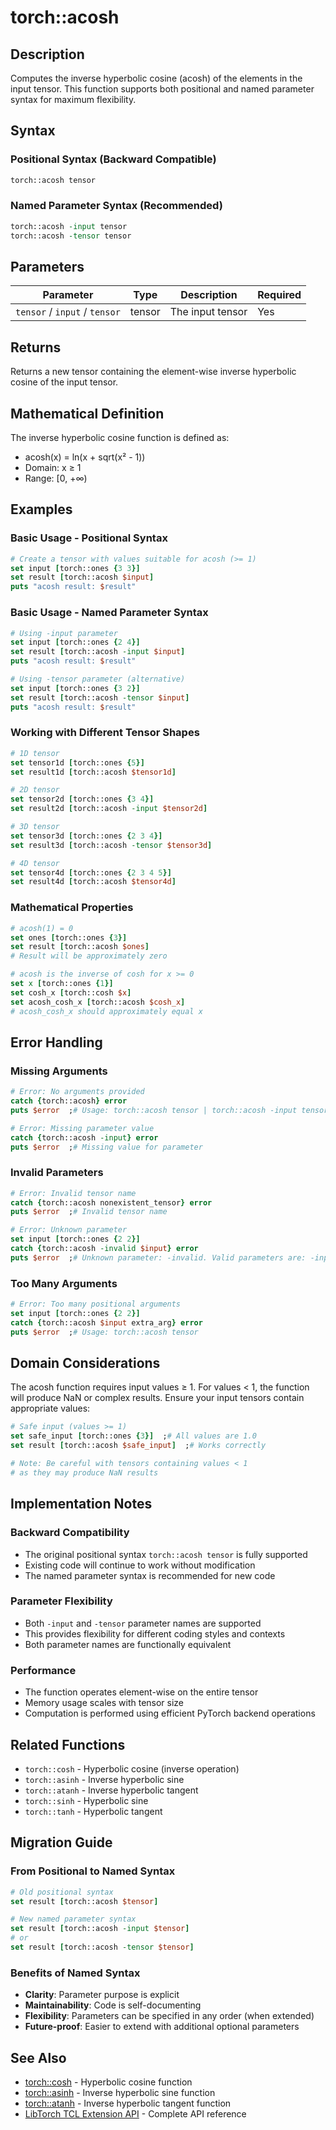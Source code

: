 # torch::acosh

## Description
Computes the inverse hyperbolic cosine (acosh) of the elements in the input tensor. This function supports both positional and named parameter syntax for maximum flexibility.

## Syntax

### Positional Syntax (Backward Compatible)
```tcl
torch::acosh tensor
```

### Named Parameter Syntax (Recommended)
```tcl
torch::acosh -input tensor
torch::acosh -tensor tensor
```

## Parameters

| Parameter | Type | Description | Required |
|-----------|------|-------------|----------|
| `tensor` / `input` / `tensor` | tensor | The input tensor | Yes |

## Returns
Returns a new tensor containing the element-wise inverse hyperbolic cosine of the input tensor.

## Mathematical Definition
The inverse hyperbolic cosine function is defined as:
- acosh(x) = ln(x + sqrt(x² - 1))
- Domain: x ≥ 1
- Range: [0, +∞)

## Examples

### Basic Usage - Positional Syntax
```tcl
# Create a tensor with values suitable for acosh (>= 1)
set input [torch::ones {3 3}]
set result [torch::acosh $input]
puts "acosh result: $result"
```

### Basic Usage - Named Parameter Syntax
```tcl
# Using -input parameter
set input [torch::ones {2 4}]
set result [torch::acosh -input $input]
puts "acosh result: $result"

# Using -tensor parameter (alternative)
set input [torch::ones {3 2}]
set result [torch::acosh -tensor $input]
puts "acosh result: $result"
```

### Working with Different Tensor Shapes
```tcl
# 1D tensor
set tensor1d [torch::ones {5}]
set result1d [torch::acosh $tensor1d]

# 2D tensor  
set tensor2d [torch::ones {3 4}]
set result2d [torch::acosh -input $tensor2d]

# 3D tensor
set tensor3d [torch::ones {2 3 4}]
set result3d [torch::acosh -tensor $tensor3d]

# 4D tensor
set tensor4d [torch::ones {2 3 4 5}]
set result4d [torch::acosh $tensor4d]
```

### Mathematical Properties
```tcl
# acosh(1) = 0
set ones [torch::ones {3}]
set result [torch::acosh $ones]
# Result will be approximately zero

# acosh is the inverse of cosh for x >= 0
set x [torch::ones {1}]
set cosh_x [torch::cosh $x]  
set acosh_cosh_x [torch::acosh $cosh_x]
# acosh_cosh_x should approximately equal x
```

## Error Handling

### Missing Arguments
```tcl
# Error: No arguments provided
catch {torch::acosh} error
puts $error  ;# Usage: torch::acosh tensor | torch::acosh -input tensor

# Error: Missing parameter value  
catch {torch::acosh -input} error
puts $error  ;# Missing value for parameter
```

### Invalid Parameters
```tcl
# Error: Invalid tensor name
catch {torch::acosh nonexistent_tensor} error
puts $error  ;# Invalid tensor name

# Error: Unknown parameter
set input [torch::ones {2 2}]
catch {torch::acosh -invalid $input} error
puts $error  ;# Unknown parameter: -invalid. Valid parameters are: -input, -tensor
```

### Too Many Arguments
```tcl
# Error: Too many positional arguments
set input [torch::ones {2 2}]
catch {torch::acosh $input extra_arg} error
puts $error  ;# Usage: torch::acosh tensor
```

## Domain Considerations
The acosh function requires input values ≥ 1. For values < 1, the function will produce NaN or complex results. Ensure your input tensors contain appropriate values:

```tcl
# Safe input (values >= 1)
set safe_input [torch::ones {3}]  ;# All values are 1.0
set result [torch::acosh $safe_input]  ;# Works correctly

# Note: Be careful with tensors containing values < 1
# as they may produce NaN results
```

## Implementation Notes

### Backward Compatibility
- The original positional syntax `torch::acosh tensor` is fully supported
- Existing code will continue to work without modification
- The named parameter syntax is recommended for new code

### Parameter Flexibility
- Both `-input` and `-tensor` parameter names are supported
- This provides flexibility for different coding styles and contexts
- Both parameter names are functionally equivalent

### Performance
- The function operates element-wise on the entire tensor
- Memory usage scales with tensor size
- Computation is performed using efficient PyTorch backend operations

## Related Functions
- `torch::cosh` - Hyperbolic cosine (inverse operation)
- `torch::asinh` - Inverse hyperbolic sine
- `torch::atanh` - Inverse hyperbolic tangent
- `torch::sinh` - Hyperbolic sine
- `torch::tanh` - Hyperbolic tangent

## Migration Guide

### From Positional to Named Syntax
```tcl
# Old positional syntax
set result [torch::acosh $tensor]

# New named parameter syntax
set result [torch::acosh -input $tensor]
# or
set result [torch::acosh -tensor $tensor]
```

### Benefits of Named Syntax
- **Clarity**: Parameter purpose is explicit
- **Maintainability**: Code is self-documenting
- **Flexibility**: Parameters can be specified in any order (when extended)
- **Future-proof**: Easier to extend with additional optional parameters

## See Also
- [torch::cosh](cosh.md) - Hyperbolic cosine function
- [torch::asinh](asinh.md) - Inverse hyperbolic sine function  
- [torch::atanh](atanh.md) - Inverse hyperbolic tangent function
- [LibTorch TCL Extension API](../API.md) - Complete API reference 